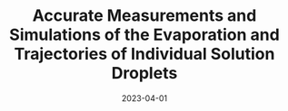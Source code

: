 ---
title: "Accurate Measurements and Simulations of the Evaporation and Trajectories of Individual Solution Droplets"
collection: publications
permalink: /publication/2023-04-01-Accurate-Measurements-and-Simulations-of-the-Evaporation-and-Trajectories-of-Individual-Solution-Droplets
date: 2023-04-01
venue: 'J. Phys. Chem. B'
paperurl: 'https://pubs.acs.org/doi/full/10.1021/acs.jpcb.2c08909'
citation: 'D. A. Hardy, <b>JFR</b>, T. G. Hilditch,  E. Neal, P. Lemaitre, J. S. Walker, and J. P. Reid, &quot;Accurate Measurements and Simulations of the Evaporation and Trajectories of Individual Solution Droplets&quot;, J. Phys. Chem. B <b>127</b>, 3416-3430 (2023).'
---